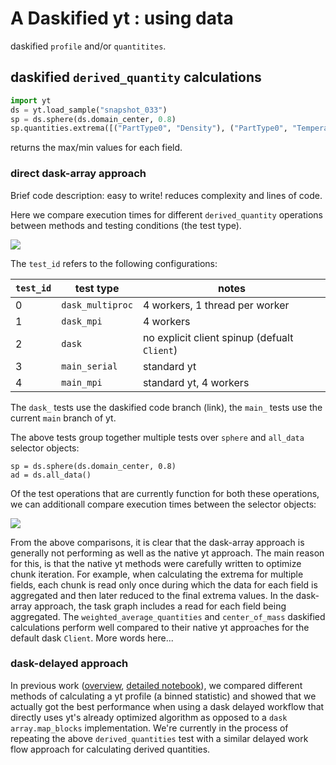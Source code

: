 # A Daskified yt : using data

daskified `profile` and/or `quantitites`. 


## daskified `derived_quantity` calculations

```python
import yt
ds = yt.load_sample("snapshot_033")
sp = ds.sphere(ds.domain_center, 0.8)
sp.quantities.extrema([("PartType0", "Density"), ("PartType0", "Temperature")])
```

returns the max/min values for each field. 

### direct dask-array approach

Brief code description: easy to write! reduces complexity and lines of code. 

Here we compare execution times for different `derived_quantity` operations between methods and testing conditions (the test type). 

![](images/dask_array_quantities.png)

The `test_id` refers to the following configurations:

| `test_id` | test type | notes |
|-----------|-----------|-------|
| 0 | `dask_multiproc` | 4 workers, 1 thread per worker|
|1| `dask_mpi` | 4 workers
|2| `dask` | no explicit client spinup (defualt `Client`)|
|3| `main_serial` | standard yt |
|4| `main_mpi` | standard yt, 4 workers |


The `dask_` tests use the daskified code branch (link), the `main_` tests use the current `main` branch of yt. 


The above tests group together multiple tests over `sphere` and `all_data` selector objects: 

```
sp = ds.sphere(ds.domain_center, 0.8)
ad = ds.all_data()
```

Of the test operations that are currently function for both these operations, we can additionall compare execution times between the selector objects: 

![](images/dask_array_quantities_sel.png)


From the above comparisons, it is clear that the dask-array approach is generally not performing as well as the native yt approach. The main reason for this, is that the native yt methods were carefully written to optimize chunk iteration. For example, when calculating the extrema for multiple fields, each chunk is read only once during which the data for each field is aggregated and then later reduced to the final extrema values. In the dask-array approach, the task graph includes a read for each field being aggregated. The `weighted_average_quantities` and `center_of_mass` daskified calculations perform well compared to their native yt approaches for the default dask `Client`. More words here... 

### dask-delayed approach

In previous work ([overview](https://hackmd.io/@chavlin/BJDVGiX0P), [detailed notebook](https://github.com/data-exp-lab/yt-dask-experiments/blob/master/notebooks/yt_profiles_with_dask.ipynb)), we compared different methods of calculating a yt profile (a binned statistic) and showed that we actually got the best performance when using a dask delayed workflow that directly uses yt's already optimized algorithm as opposed to a `dask array.map_blocks` implementation. We're currently in the process of repeating the above `derived_quantities` test with a similar delayed work flow approach for calculating derived quantities. 